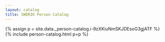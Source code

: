 ```yaml
---
layout: catalog
title: SWERIK Person Catalog
---
```

{% assign p = site.data._person-catalog.i-9zXKiuNmSKJDEsoG3gjATF %}
{% include person-catalog.html p=p %}

